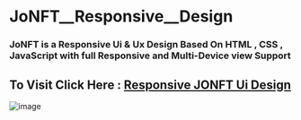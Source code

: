 # JoNFT__Responsive__Design
 ### JoNFT is a Responsive Ui & Ux Design Based On HTML , CSS , JavaScript with full Responsive and Multi-Device view Support
 
 ## To Visit Click Here : <a href = "https://shubham996633.github.io/JoNFT__Responsive__Design/">Responsive JONFT Ui Design</a>
 
 ![image](https://user-images.githubusercontent.com/65014926/188029751-65678b74-1d41-4f62-b045-4f9662b0e76b.png)

